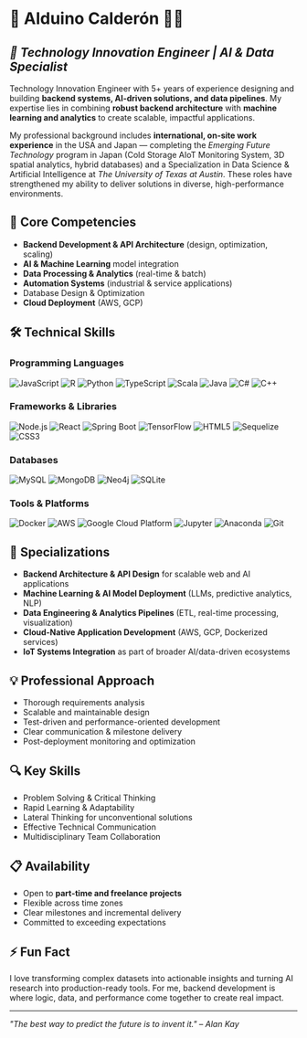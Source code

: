# 🐢 Alduino Calderón 👨‍💻

## *💼 Technology Innovation Engineer | AI & Data Specialist*

Technology Innovation Engineer with 5+ years of experience designing and building **backend systems, AI-driven solutions, and data pipelines**. My expertise lies in combining **robust backend architecture** with **machine learning and analytics** to create scalable, impactful applications.

My professional background includes **international, on-site work experience** in the USA and Japan — completing the *Emerging Future Technology* program in Japan (Cold Storage AIoT Monitoring System, 3D spatial analytics, hybrid databases) and a Specialization in Data Science & Artificial Intelligence at *The University of Texas at Austin*. These roles have strengthened my ability to deliver solutions in diverse, high-performance environments.

## 🚀 Core Competencies

* **Backend Development & API Architecture** (design, optimization, scaling)
* **AI & Machine Learning** model integration
* **Data Processing & Analytics** (real-time & batch)
* **Automation Systems** (industrial & service applications)
* Database Design & Optimization
* **Cloud Deployment** (AWS, GCP)

## 🛠️ Technical Skills

### Programming Languages
![JavaScript](https://img.shields.io/badge/JavaScript-F7DF1E?style=flat&logo=javascript&logoColor=black)
![R](https://img.shields.io/badge/R-276DC3?style=flat&logo=r&logoColor=white)
![Python](https://img.shields.io/badge/Python-3776AB?style=flat&logo=python&logoColor=white)
![TypeScript](https://img.shields.io/badge/TypeScript-007ACC?style=flat&logo=typescript&logoColor=white)
![Scala](https://img.shields.io/badge/Scala-DC322F?style=flat&logo=scala&logoColor=white)
![Java](https://img.shields.io/badge/Java-007396?style=flat&logo=openjdk&logoColor=white)
![C#](https://img.shields.io/badge/C%23-239120?style=flat&logo=csharp&logoColor=white)
![C++](https://img.shields.io/badge/C++-00599C?style=flat&logo=cplusplus&logoColor=white)

### Frameworks & Libraries
![Node.js](https://img.shields.io/badge/Node.js-339933?style=flat&logo=nodedotjs&logoColor=white)
![React](https://img.shields.io/badge/React-61DAFB?style=flat&logo=react&logoColor=black)
![Spring Boot](https://img.shields.io/badge/Spring_Boot-6DB33F?style=flat&logo=spring&logoColor=white)
![TensorFlow](https://img.shields.io/badge/TensorFlow-FF6F00?style=flat&logo=tensorflow&logoColor=white)
![HTML5](https://img.shields.io/badge/HTML5-E34F26?style=flat&logo=html5&logoColor=white)
![Sequelize](https://img.shields.io/badge/Sequelize-52B0E7?style=flat&logo=sequelize&logoColor=white)
![CSS3](https://img.shields.io/badge/CSS3-1572B6?style=flat&logo=css3&logoColor=white)


### Databases
![MySQL](https://img.shields.io/badge/MySQL-4479A1?style=flat&logo=mysql&logoColor=white)
![MongoDB](https://img.shields.io/badge/MongoDB-47A248?style=flat&logo=mongodb&logoColor=white)
![Neo4j](https://img.shields.io/badge/Neo4j-008CC1?style=flat&logo=neo4j&logoColor=white)
![SQLite](https://img.shields.io/badge/SQLite-003B57?style=flat&logo=sqlite&logoColor=white)

### Tools & Platforms
![Docker](https://img.shields.io/badge/Docker-2496ED?style=flat&logo=docker&logoColor=white)
![AWS](https://img.shields.io/badge/AWS-232F3E?style=flat&logo=amazon-aws&logoColor=white)
![Google Cloud Platform](https://img.shields.io/badge/GCP-4285F4?style=flat&logo=google-cloud&logoColor=white)
![Jupyter](https://img.shields.io/badge/Jupyter-FA0E0E?style=flat&logo=jupyter&logoColor=white)
![Anaconda](https://img.shields.io/badge/Anaconda-44A833?style=flat&logo=anaconda&logoColor=white)
![Git](https://img.shields.io/badge/Git-F05032?style=flat&logo=git&logoColor=white)


## 🌟 Specializations

* **Backend Architecture & API Design** for scalable web and AI applications
* **Machine Learning & AI Model Deployment** (LLMs, predictive analytics, NLP)
* **Data Engineering & Analytics Pipelines** (ETL, real-time processing, visualization)
* **Cloud-Native Application Development** (AWS, GCP, Dockerized services)
* **IoT Systems Integration** as part of broader AI/data-driven ecosystems

## 💡 Professional Approach

* Thorough requirements analysis
* Scalable and maintainable design
* Test-driven and performance-oriented development
* Clear communication & milestone delivery
* Post-deployment monitoring and optimization

## 🔍 Key Skills

* Problem Solving & Critical Thinking
* Rapid Learning & Adaptability
* Lateral Thinking for unconventional solutions
* Effective Technical Communication
* Multidisciplinary Team Collaboration

## 📋 Availability

* Open to **part-time and freelance projects**
* Flexible across time zones
* Clear milestones and incremental delivery
* Committed to exceeding expectations

## ⚡ Fun Fact

I love transforming complex datasets into actionable insights and turning AI research into production-ready tools. For me, backend development is where logic, data, and performance come together to create real impact.

---

*"The best way to predict the future is to invent it." – Alan Kay*
